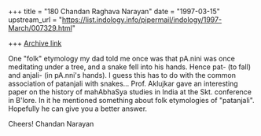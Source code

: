 +++
title = "180 Chandan Raghava Narayan"
date = "1997-03-15"
upstream_url = "https://list.indology.info/pipermail/indology/1997-March/007329.html"

+++
[Archive link](https://list.indology.info/pipermail/indology/1997-March/007329.html)

One "folk" etymology my dad told me once was that pA.nini was once
meditating under a tree, and a snake fell into his hands. Hence pat- (to
fall) and anjali- (in pA.nni's hands). I guess this has to do with the
common association of patanjali with snakes...
Prof. Aklujkar gave an interesting paper on the history of mahAbhaSya
studies in India at the Skt. conference in B'lore. In it he mentioned
something about folk etymologies of "patanjali". Hopefully he can give you
a better answer.

Cheers!
Chandan Narayan









